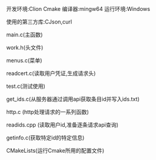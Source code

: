 开发环境:Clion
Cmake
编译器:mingw64
运行环境:Windows

使用的第三方库:CJson,curl

main.c(主函数)

work.h(头文件)

menus.c(菜单)

readcert.c(读取用户凭证,生成请求头)

test.c(测试使用)

get_ids.c(从服务器通过调用api获取条目id并写入ids.txt)

http.c (http处理请求的一系列函数)

readids.cpp (读取用户id,准备逐条请求api查询)

getinfo.c(获取特定id的特定信息)

CMakeLists(运行Cmake所用的配置文件)